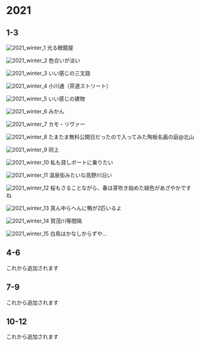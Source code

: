# 2021

## 1-3

![2021_winter_1](../pics/2021/winter_1.jpg)
光る眼鏡屋

![2021_winter_2](../pics/2021/winter_2.jpg)
色合いが淡い

![2021_winter_3](../pics/2021/winter_3.jpg)
いい感じの三叉路

![2021_winter_4](../pics/2021/winter_4.jpg)
小川通（茶道ストリート）

![2021_winter_5](../pics/2021/winter_5.jpg)
いい感じの建物

![2021_winter_6](../pics/2021/winter_6.jpg)
みかん

![2021_winter_7](../pics/2021/winter_7.jpg)
カモ・リヴァー

![2021_winter_8](../pics/2021/winter_8.jpg)
たまたま無料公開日だったので入ってみた陶板名画の庭@北山

![2021_winter_9](../pics/2021/winter_9.jpg)
同上

![2021_winter_10](../pics/2021/winter_10.jpg)
私も貸しボートに乗りたい

![2021_winter_11](../pics/2021/winter_11.jpg)
温泉街みたいな高野川沿い

![2021_winter_12](../pics/2021/winter_12.jpg)
桜もさることながら、春は芽吹き始めた緑色があざやかですね

![2021_winter_13](../pics/2021/winter_13.jpg)
真ん中らへんに鴨が2匹いるよ

![2021_winter_14](../pics/2021/winter_14.jpg)
賀茂川等間隔

![2021_winter_15](../pics/2021/winter_15.jpg)
白鳥はかなしからずや...

## 4-6

これから追加されます 

## 7-9

これから追加されます 

## 10-12

これから追加されます 

